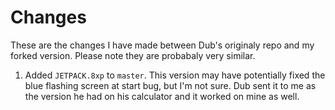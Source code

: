 # Changes
These are the changes I have made between Dub's originaly repo and my forked version. Please note they are probabaly very similar.

1. Added `JETPACK.8xp` to `master`. This version may have potentially fixed the blue flashing screen at start bug, but I'm not sure. Dub sent it to me as the version he had on his calculator and it worked on mine as well.
